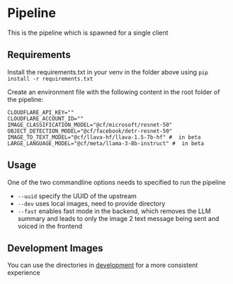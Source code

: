 # Pipeline

This is the pipeline which is spawned for a single client

## Requirements

Install the requirements.txt in your venv in the folder above using
`pip install -r requirements.txt`

Create an environment file with the following content in the root folder of the pipeline:

```
CLOUDFLARE_API_KEY=""
CLOUDFLARE_ACCOUNT_ID=""
IMAGE_CLASSIFICATION_MODEL="@cf/microsoft/resnet-50"
OBJECT_DETECTION_MODEL="@cf/facebook/detr-resnet-50" 
IMAGE_TO_TEXT_MODEL="@cf/llava-hf/llava-1.5-7b-hf" #  in beta
LARGE_LANGUAGE_MODEL="@cf/meta/llama-3-8b-instruct" #  in beta 
```

## Usage

One of the two commandline options needs to specified to run the pipeline

- ``--uuid`` specify the UUID of the upstream
- ``--dev`` uses local images, need to provide directory
- ``--fast`` enables fast mode in the backend, which removes the LLM summary and leads to only the image 2 text message being sent and voiced in the frontend

## Development Images

You can use the directories in [development](development) for a more consistent experience
